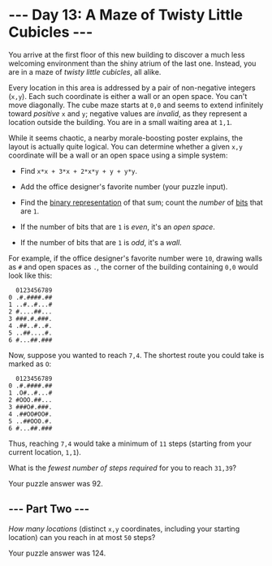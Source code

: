 # --- Day 13: A Maze of Twisty Little Cubicles ---

You arrive at the first floor of this new building to discover a much less welcoming environment than the shiny atrium of the last one.  Instead, you are in a maze of *twisty little cubicles*, all alike.

Every location in this area is addressed by a pair of non-negative integers (`x,y`). Each such coordinate is either a wall or an open space. You can't move diagonally. The cube maze starts at `0,0` and seems to extend infinitely toward *positive* `x` and `y`; negative values are *invalid*, as they represent a location outside the building. You are in a small waiting area at `1,1`.

While it seems chaotic, a nearby morale-boosting poster explains, the layout is actually quite logical. You can determine whether a given `x,y` coordinate will be a wall or an open space using a simple system:


 - Find `x*x + 3*x + 2*x*y + y + y*y`.

 - Add the office designer's favorite number (your puzzle input).

 - Find the [binary representation](https://en.wikipedia.org/wiki/Binary_number) of that sum; count the *number* of [bits](https://en.wikipedia.org/wiki/Bit) that are `1`.

 - If the number of bits that are `1` is *even*, it's an *open space*.

 - If the number of bits that are `1` is *odd*, it's a *wall*.





For example, if the office designer's favorite number were `10`, drawing walls as `#` and open spaces as `.`, the corner of the building containing `0,0` would look like this:

```
  0123456789
0 .#.####.##
1 ..#..#...#
2 #....##...
3 ###.#.###.
4 .##..#..#.
5 ..##....#.
6 #...##.###

```

Now, suppose you wanted to reach `7,4`. The shortest route you could take is marked as `O`:

```
  0123456789
0 .#.####.##
1 .O#..#...#
2 #OOO.##...
3 ###O#.###.
4 .##OO#OO#.
5 ..##OOO.#.
6 #...##.###

```

Thus, reaching `7,4` would take a minimum of `11` steps (starting from your current location, `1,1`).

What is the *fewest number of steps required* for you to reach `31,39`?


Your puzzle answer was 92.

## --- Part Two ---

*How many locations* (distinct `x,y` coordinates, including your starting location) can you reach in at most `50` steps?


Your puzzle answer was 124.
